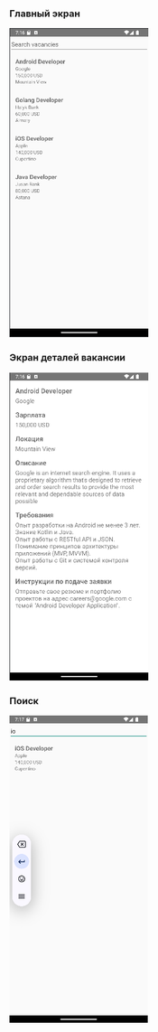 ### Главный экран
![Главный экран](screenshots/main_screen.png)

### Экран деталей вакансии
![Экран деталей вакансии](screenshots/vacancy_detail.png)

### Поиск
![Поиск](screenshots/vacancy_detail_search.png)